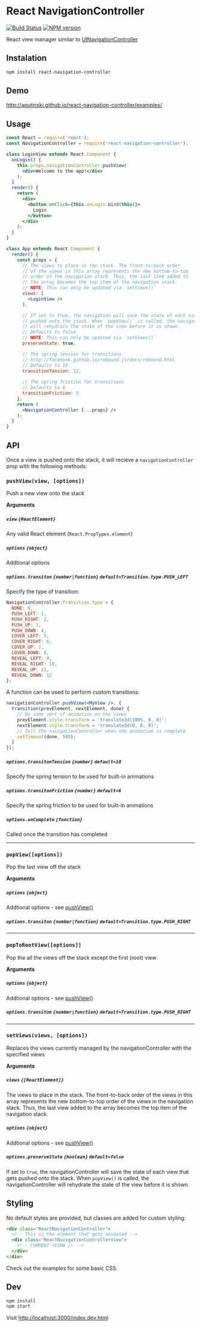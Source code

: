 # React NavigationController

[![Build Status][travis-image]][travis-url]
[![NPM version][npm-image]][npm-url]

React view manager similar to [UINavigationController][ios-controller]

## Instalation

```bash
npm install react-navigation-controller
```

## Demo

<http://aputinski.github.io/react-navigation-controller/examples/>

## Usage

```jsx
const React = require('react');
const NavigationController = require('react-navigation-controller');

class LoginView extends React.Component {
  onLogin() {
    this.props.navigationController.pushView(
      <div>Welcome to the app!</div>
    );
  }
  render() {
    return (
      <div>
        <button onClick={this.onLogin.bind(this)}>
          Login
        </button>
      </div>
    );
  }
}

class App extends React.Component {
  render() {
    const props = {
      // The views to place in the stack. The front-to-back order
      // of the views in this array represents the new bottom-to-top
      // order of the navigation stack. Thus, the last item added to
      // the array becomes the top item of the navigation stack.
      // NOTE: This can only be updated via `setViews()`
      views: [
        <LoginView />
      ],

      // If set to true, the navigation will save the state of each view that
      // pushed onto the stack. When `popView()` is called, the navigationController
      // will rehydrate the state of the view before it is shown.
      // Defaults to false
      // NOTE: This can only be updated via `setViews()`
      preserveState: true,

      // The spring tension for transitions
      // http://facebook.github.io/rebound-js/docs/rebound.html
      // Defaults to 10
      transitionTension: 12,
      
      // The spring friction for transitions
      // Defaults to 6
      transitionFriction: 5
    };
    return (
      <NavigationController {...props} />
    );
  }
}
```

## API

Once a view is pushed onto the stack, it will recieve a `navigationController` prop
with the following methods:

### `pushView(view, [options])`

Push a new view onto the stack

**Arguments**

##### `view` `{ReactElement}`

Any valid React element (`React.PropTypes.element`)

##### `options` `{object}` <a name="push-options"></a>

Addtional options

##### `options.transiton` `{number|function}` `default=Transition.type.PUSH_LEFT`

Specify the type of transition:

```js
NavigationController.Transition.type = {
  NONE: 0,
  PUSH_LEFT: 1,
  PUSH_RIGHT: 2,
  PUSH_UP: 3,
  PUSH_DOWN: 4,
  COVER_LEFT: 5,
  COVER_RIGHT: 6,
  COVER_UP: 7,
  COVER_DOWN: 8,
  REVEAL_LEFT: 9,
  REVEAL_RIGHT: 10,
  REVEAL_UP: 11,
  REVEAL_DOWN: 12
};
```

A function can be used to perform custom transitions:

```jsx
navigationController.pushView(<MyView />, {
  transition(prevElement, nextElement, done) {
    // Do some sort of animation on the views
    prevElement.style.transform = 'translate3d(100%, 0, 0)';
    nextElement.style.transform = 'translate3d(0, 0, 0)';
    // Tell the navigationController when the animation is complete
    setTimeout(done, 500);
  }
});
```

##### `options.transitonTension` `{number}` `default=10`

Specify the spring tension to be used for built-in animations

##### `options.transitonFriction` `{number}` `default=6`

Specify the spring friction to be used for built-in animations

##### `options.onComplete` `{function}`

Called once the transition has completed

***

### `popView([options])`

Pop the last view off the stack

**Arguments**

##### `options` `{object}`

Addtional options - see [pushView()](#push-options)

##### `options.transiton` `{number|function}` `default=Transition.type.PUSH_RIGHT`

***

### `popToRootView([options])`

Pop the all the views off the stack except the first (root) view

**Arguments**

##### `options` `{object}`

Addtional options - see [pushView()](#push-options)

##### `options.transiton` `{number|function}` `default=Transition.type.PUSH_RIGHT`

***

### `setViews(views, [options])`

Replaces the views currently managed by the navigationController
with the specified views

**Arguments**

##### `views` `{[ReactElement]}`

The views to place in the stack. The front-to-back order of the
views in this array represents the new bottom-to-top order of the views
in the navigation stack. Thus, the last view added to the array
becomes the top item of the navigation stack.

##### `options` `{object}`

Addtional options - see [pushView()](#push-options)

##### `options.preserveState` `{boolean}` `default=false`

If set to `true`, the navigationController will save the state
of each view that gets pushed onto the stack. When `popView()` is called,
the navigationController will rehydrate the state of the view before it is shown.

## Styling

No default styles are provided, but classes are added for custom styling:

```html
<div class="ReactNavigationController">
  <!-- This is the element that gets animated -->
  <div class="ReactNavigationControllerView">
    <!-- CURRENT <VIEW /> -->
  </div>
</div>
```

Check out the examples for some basic CSS.

## Dev

```bash
npm install
npm start
```

Visit [http://localhost:3000/index.dev.html]()

[ios-controller]: https://developer.apple.com/library/ios/documentation/UIKit/Reference/UINavigationController_Class/

[npm-url]: https://npmjs.org/package/react-navigation-controller
[npm-image]: http://img.shields.io/npm/v/react-navigation-controller.svg

[travis-url]: https://travis-ci.org/aputinski/react-navigation-controller
[travis-image]: http://img.shields.io/travis/aputinski/react-navigation-controller.svg

